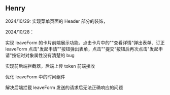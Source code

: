## Henry

2024/10/29:
实现菜单页面的 Header 部分的装饰，

2024/10/28：

实现 leaveForm 的卡片前端展示功能、点击卡片中的""查看详情"弹出表单、订正 leaveForm 点击"发起申请""按钮弹出表单，点击""提交"按钮后再次点击"发起申请"按钮时对象属性没有清楚的 bug

实现前后端拦截器，后端上传 token 前端接收

优化 leaveForm 中的时间组件

解决后端拦截 leaveForm 发送的请求后无法正确响应的问题

